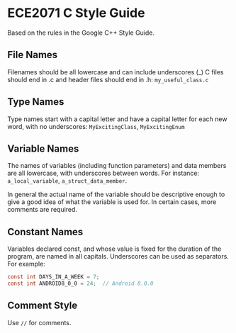 # ECE2071 C Style Guide
Based on the rules in the Google C++ Style Guide.

## File Names
Filenames should be all lowercase and can include underscores (_)
C files should end in .c and header files should end in .h: `my_useful_class.c`

## Type Names
Type names start with a capital letter and have a capital letter for each new word, with no underscores: `MyExcitingClass`, `MyExcitingEnum`

## Variable Names
The names of variables (including function parameters) and data members are all lowercase, with underscores between words. For instance: `a_local_variable`, `a_struct_data_member`.

In general the actual name of the variable should be descriptive enough to give a good idea of what the variable is used for. In certain cases, more comments are required.

## Constant Names
Variables declared const, and whose value is fixed for the duration of the program, are named in all capitals. Underscores can be used as separators. For example:

```c
const int DAYS_IN_A_WEEK = 7;
const int ANDROID8_0_0 = 24;  // Android 8.0.0
```

## Comment Style
Use `//` for comments.

